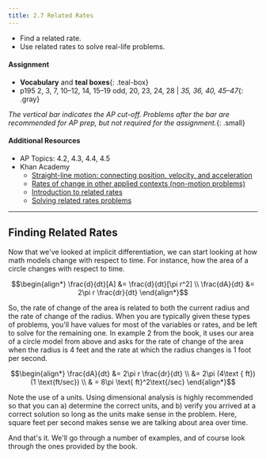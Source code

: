 ```yaml
---
title: 2.7 Related Rates
---
```


- Find a related rate.
- Use related rates to solve real-life problems.

#### Assignment

- **Vocabulary** and **teal boxes**{: .teal-box}
- p195 2, 3, 7, 10–12, 14, 15–19 odd, 20, 23, 24, 28 \| *35, 36, 40, 45–47*{: .gray}

*The vertical bar indicates the AP cut-off. Problems after the bar are recommended for AP prep, but not required for the assignment.*{: .small}

#### Additional Resources

- AP Topics: 4.2, 4.3, 4.4, 4.5
- Khan Academy
  - [Straight-line motion: connecting position, velocity, and acceleration](https://www.khanacademy.org/math/ap-calculus-ab/ab-diff-contextual-applications-new/ab-4-2/v/one-dimensional-motion-with-calculus)
  - [Rates of change in other applied contexts (non-motion problems)](https://www.khanacademy.org/math/ap-calculus-ab/ab-diff-contextual-applications-new/ab-4-3/v/modeling-a-forgetting-curve)
  - [Introduction to related rates](https://www.khanacademy.org/math/ap-calculus-ab/ab-diff-contextual-applications-new/ab-4-4/v/rates-of-change-between-radius-and-area-of-circle)
  - [Solving related rates problems](https://www.khanacademy.org/math/ap-calculus-ab/ab-diff-contextual-applications-new/ab-4-5/e/related-rates)

---

## Finding Related Rates

Now that we've looked at implicit differentiation, we can start looking at how math models change with respect to time. For instance, how the area of a circle changes with respect to time.

$$\begin{align*}
\frac{d}{dt}[A] &= \frac{d}{dt}[\pi r^2] \\
\frac{dA}{dt} &= 2\pi r \frac{dr}{dt}
\end{align*}$$

So, the rate of change of the area is related to both the current radius and the rate of change of the radius. When you are typically given these types of problems, you'll have values for most of the variables or rates, and be left to solve for the remaining one. In example 2 from the book, it uses our area of a circle model from above and asks for the rate of change of the area when the radius is 4 feet and the rate at which the radius changes is 1 foot per second.

$$\begin{align*}
\frac{dA}{dt} &= 2\pi r \frac{dr}{dt} \\
&= 2\pi (4\text { ft})(1 \text{ft/sec}) \\
& = 8\pi \text{ ft}^2\text{/sec}
\end{align*}$$

Note the use of a units. Using dimensional analysis is highly recommended so that you can a) determine the correct units, and b) verify you arrived at a correct solution so long as the units make sense in the problem. Here, square feet per second makes sense we are talking about area over time.

And that's it. We'll go through a number of examples, and of course look through the ones provided by the book.
